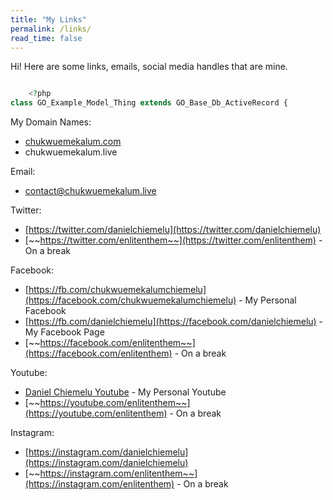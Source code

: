 ```yaml
---
title: "My Links"
permalink: /links/
read_time: false
---
```


Hi! Here are some links, emails, social media handles that are mine.

```php

    <?php
class GO_Example_Model_Thing extends GO_Base_Db_ActiveRecord {
```

My Domain Names:

- [chukwuemekalum.com](chukwuemekalum.com)
- chukwuemekalum.live

Email:

- [contact@chukwuemekalum.live](mailto:contact@chukwuemekalum.live)

Twitter:

- [https://twitter.com/danielchiemelu](https://twitter.com/danielchiemelu)
- [~~https://twitter.com/enlitenthem~~](https://twitter.com/enlitenthem) - On a break

Facebook:

- [https://fb.com/chukwuemekalumchiemelu](https://facebook.com/chukwuemekalumchiemelu) - My Personal Facebook
- [https://fb.com/danielchiemelu](https://facebook.com/danielchiemelu) - My Facebook Page
- [~~https://facebook.com/enlitenthem~~](https://facebook.com/enlitenthem) - On a break

Youtube:

- [Daniel Chiemelu Youtube](https://www.youtube.com/channel/UCexEYfjpo5fHdS05NjoQbTA) - My Personal Youtube
- [~~https://youtube.com/enlitenthem~~](https://youtube.com/enlitenthem) - On a break

Instagram:

- [https://instagram.com/danielchiemelu](https://instagram.com/danielchiemelu)
- [~~https://instagram.com/enlitenthem~~](https://instagram.com/enlitenthem) - On a break
